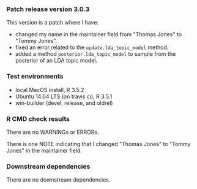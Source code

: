 ### Patch release version 3.0.3
This version is a patch where I have:

* changed my name in the maintainer field from "Thomas Jones" to "Tommy Jones".
* fixed an error related to the `update.lda_topic_model` method.
* added a method `posterior.lda_topic_model` to sample from the posterior of an
  LDA topic model. 


### Test environments
* local MacOS install, R 3.5.2
* Ubuntu 14.04 LTS (on travis ci), R 3.5.1
* win-builder (devel, release, and oldrel)

### R CMD check results
There are no WARNINGs or ERRORs.

There is one NOTE indicating that I changed "Thomas Jones" to "Tommy Jones" in
the maintainer field.

### Downstream dependencies
There are no downstream dependencies. 

